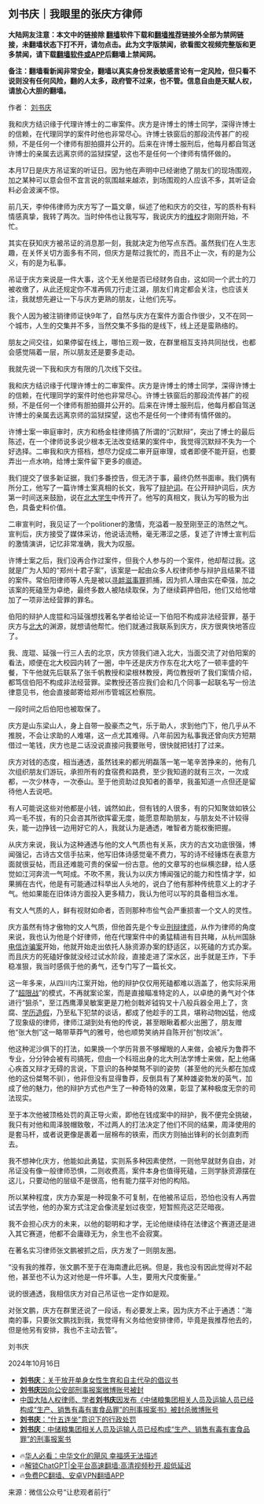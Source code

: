  <!-- 面包屑导航 --> <h2>刘书庆｜我眼里的张庆方律师</h2> <p class="notice"><b>大陆网友注意：本文中的链接除 <a href="https://github.com/bannedbook/fanqiang" >翻墙</a>软件下载和<a href="https://github.com/killgcd/justmysocks/blob/master/README.md">翻墙推荐</a>链接外全部为禁网链接，未翻墙状态下打不开，请勿点击。此为文字版禁闻，欲看图文视频完整版和更多禁闻，请下载<a href="https://github.com/bannedbook/fanqiang">翻墙软件或APP</a>后翻墙上禁闻网。</p><p>备注：翻墙看新闻非常安全，翻墙以真实身份发表敏感言论有一定风险，但只看不说则没有任何风险，翻的人太多，政府管不过来，也不管。信息自由是天赋人权，请放心大胆的翻墙。</b></p>  <div class="entry"> <p>作者： <a href="https://www.bannedbook.org/bnews/tag/%e5%88%98%e4%b9%a6%e5%ba%86/" class="st_tag internal_tag" rel="tag" title="标签 刘书庆 下的日志">刘书庆</a></p> <p id="summary">我和庆方结识缘于代理许博士的二审案件。庆方是许博士的博士同学，深得许博士的信赖，在代理同学的案件时他也非常尽心。许博士铁窗后的那段流传甚广的视频，不是任何一个律师有胆拍摄并公开的。后来在许博士服刑后，他每月都自驾送许博士的亲属去远离京师的监狱探望，这也不是任何一个律师有情怀做的。</p> <p id="conimg">本月17日是庆方吊证案的听证日。因为他在声明中已经谢绝了朋友们的现场围观，加之某种可以意会但不宜言说的氛围越来越浓，到场围观的人应该不多，其听证会料必会波澜不惊。</p> <p>前几天，李仲伟律师为庆方写了一篇文章，纵述了他和庆方的交往，写的质朴有料情感真挚，我转了两次。当时仲伟也让我写写，我说庆方的<span class='wp_keywordlink_affiliate'><a href="https://www.bannedbook.org/bnews/weiquan/" title="维权" target="_blank">维权</a></span>才刚刚开始，不忙。</p> <p>其实在获知庆方被吊证的消息那一刻，我就决定为他写点东西。虽然我们在人生志趣，在关怀关切方面多有不同，但庆方是帮过我忙的，而且不止一次，有的是为公义，有的是为私事。</p> <p>吊证于庆方来说是一件大事，这个无关他是否已经财务自由，这如同一个武士的刀被收缴了，从此还规定你不准再佩刀行走江湖，朋友们肯定都会关注，也应该关注，我就想先避让一下与庆方更熟的朋友，让他们先写。</p> <p>我个人因为被注销律师证快9年了，自然与庆方在案件方面合作很少，又不在同一个城市，人生的交集并不多，当然交集不多指的是线下，线上还是蛮熟络的。</p> <p>朋友之间交往，如果停留在线上，哪怕三观一致，在群里相互支持共同挞伐，也都会感觉隔着一层，所以朋友还是要多走动。</p> <p>我就先说一下我和庆方有限的几次线下交往。</p>  <p>我和庆方结识缘于代理许博士的二审案件。庆方是许博士的博士同学，深得许博士的信赖，在代理同学的案件时他也非常尽心。许博士铁窗后的那段流传甚广的视频，不是任何一个律师有胆拍摄并公开的。后来在许博士服刑后，他每月都自驾送许博士的亲属去远离京师的监狱探望，这也不是任何一个律师有情怀做的。</p> <p>许博士案一审庭审时，庆方和杨金柱律师搞了所谓的“沉默辩”，突出了博士的最后陈述，在一个律师说多说少根本无法改变结果的案件中，我觉得沉默辩不失为一个好选择。二审我和庆方搭档，想尽力促成二审开庭审理，或者即便不能开庭，也要弄出一点水响，给博士案件留下更多的痕迹。</p> <p>我们提交了很多新证据，我们多番控告，但无济于事，最终仍然书面审。我们俩有所分工，他写了一篇许博士案真相的长文，我写了<a href="https://www.bannedbook.org/bnews/tag/%E8%BE%A9%E6%8A%A4%E8%AF%8D/" class="st_tag internal_tag" rel="tag" title="标签 辩护词 下的日志">辩护词</a>。在公开辩护词后，庆方第一时间送来鼓励，说在<a href="https://www.bannedbook.org/bnews/tag/%E5%8C%97%E5%A4%A7%E5%AD%A6%E7%94%9F/" class="st_tag internal_tag" rel="tag" title="标签 北大学生 下的日志">北大学生</a>中传开了。他写的真相文，我认为写的极为出色，具备史料价值。</p> <p>二审宣判时，我见证了一个politioner的激情，充溢着一股至刚至正的浩然之气。宣判后，庆方接受了媒体采访，他说话流畅，毫无滞涩之感，复述了许博士宣判后的激情演讲，记忆非常准确，我大为叹服。</p> <p>许博士案之后，我们没再合作过案件，但我个人参与的一个案件，他却帮过我。这就是广为人知的“郑州十君子案”，该案是一起由众多人权律师参与辩护且结果不错的案件。常伯阳律师等人先是被以<a href="https://www.bannedbook.org/bnews/tag/%E5%AF%BB%E8%A1%85%E6%BB%8B%E4%BA%8B%E7%BD%AA/" class="st_tag internal_tag" rel="tag" title="标签 寻衅滋事罪 下的日志">寻衅滋事罪</a>抓捕，因为抓人理由实在牵强，加之该案的死磕至为卓绝，最终多数人被陆续取保，为了继续羁押伯阳，他们又给他增加了一项非法经营罪的罪名。</p> <p>伯阳的辩护人庞锟和冯延强想找著名学者给论证一下伯阳不构成非法经营罪，基于庆方与<a href="https://www.bannedbook.org/bnews/tag/%E5%8C%97%E5%A4%A7/" class="st_tag internal_tag" rel="tag" title="标签 北大 下的日志">北大</a>的渊源，就想请他帮忙。他们就通过我联系到庆方，庆方很爽快地答应了。</p> <p>我、庞琨、延强一行三人去的北京，庆方领我们进入北大，当面交流了对伯阳案的看法，顺便在北大校园内转了一圈，中午还是庆方作东在北大吃了一顿丰盛的午餐，下午他就先后联系了张千帆教授和梁根林教授，两位教授听了我们案情介绍，都笃信伯阳不构成非法经营罪。梁教授还答应我们会和几个同事一起联名写一份法律意见书，他会直接邮寄给郑州市管城区检察院。</p> <p>一段时间之后伯阳也被取保了。</p> <p>庆方是山东梁山人，身上自带一股豪杰之气，乐于助人，求到他门下，他几乎从不推脱，不会让求助的人难堪，这一点尤其难得。八年前因为私事我还曾向庆方短期借过一笔钱，庆方也是二话没说直接问我要账号，很快就把钱打了过来。</p>  <p>庆方对钱的态度，相当通透，虽然钱来的都光明磊落一笔一笔辛苦挣来的，他有几次组织朋友们游玩，承担所有的食宿费和路费，至少我知道的就有三次，一次成都，一次少林寺，一次泰山。至于他资助过良知者的善举，我虽知道一点但还是留待他人去说吧。</p> <p>有人可能说这些对他都是小钱，诚然如此，但有钱的人很多，有的只知聚敛如铁公鸡一毛不拔，有的只会咨其所欲挥霍无度，能愿意帮助朋友，与朋友处不计较得失，能一边挣钱一边用好它的人，我就认为是通透，唯智者方能权衡把握。</p> <p>从庆方来说，我认为这种通透与他的文人气质也有关系，庆方的古文功底很强，博闻强记，古诗古文信手拈来，他写旧体诗感觉毫不费力，写的诗不经锤炼在表意方面就很妥帖，而且还难能可贵的保留一份古意。他的文章写的也纵横恣肆，给人感觉如江河奔流一气呵成。不吹不黑，我认为以庆方博闻强记的能力和性情才学，如果搁在古代，他是有可能通过科举出人头地的，说白了他有那种传统意义上的才子气。他如果能在旧体诗方面投入更多精力，我认为他可以写的具备相当水准。</p> <p>有文人气质的人，鲜有视财如命者，否则那种市侩气会严重损害一个文人的灵性。</p> <p>庆方虽然有恃才傲物的文人气质，但他首先是个专业<a href="https://www.bannedbook.org/bnews/tag/%E5%88%91%E8%BE%A9%E5%BE%8B%E5%B8%88/" class="st_tag internal_tag" rel="tag" title="标签 刑辩律师 下的日志">刑辩律师</a>，从作为律师的角度来说，我也认为他是个好律师，他在代理案件中的勇猛精进有目共睹，从杭州国脉<a href="https://www.bannedbook.org/bnews/tag/%E7%94%B5%E4%BF%A1%E8%AF%88%E9%AA%97%E6%A1%88/" class="st_tag internal_tag" rel="tag" title="标签 电信诈骗案 下的日志">电信诈骗案</a>开始，他就开始走出依托人脉资源办案的舒适区，以死磕的方式办案。而且庆方的死磕好像就没经过试水阶段，直接走进了深水区，出手就是王炸，下手稳准狠，我当时感佩于他的勇气，还专门写了一篇长文。</p> <p>这一年多来，从四川内江案开始，他的辩护仅仅用死磕都难以涵盖了，他实际采用了“<a href="https://www.bannedbook.org/bnews/tag/%E8%B6%85%E9%99%90%E6%88%98/" class="st_tag internal_tag" rel="tag" title="标签 超限战 下的日志">超限战</a>”的模式，不再就案论案，而是直接瞄准特定的人，以卓绝的勇气对个体进行“狙杀”，至江西鹰潭吴敏案更是刀枪剑戟斧钺钩叉十八般兵器全用上了，贪腐、<a href="https://www.bannedbook.org/bnews/tag/%E5%AD%A6%E5%8E%86%E9%80%A0%E5%81%87/" class="st_tag internal_tag" rel="tag" title="标签 学历造假 下的日志">学历造假</a>，乃至私下犯禁的谈话，都成了他趁手的工具，堪称动物凶猛，他成了现象级的律师，律师江湖到处有他的传说，甚至眼瞅着都火出圈了，朋友赠他“张大刨”这一略带草莽气的雅号，他也顺势笑纳并自陈开创“刨坟派”。</p> <p>他这种泥沙俱下的打法，如果换一个学历背景不够耀眼的人来做，会被斥为鲁莽不专业，分分钟会被有司搞死，但由一个科班出身的北大刑法学博士来做，配上他痛心疾首又辩才无碍的言说，下意识的各种桀骜不驯的姿势（甚至他的光头都在加成他的这份桀骜不驯），他非但没有显得鲁莽，反倒具有了某种雄姿勃发的英气，加成了他的魅力，他的辩护方式也产生了一种奇特的效果，彰显了某种极度无奈的司法现实。</p> <p>至于本次他被顶格处罚的真正导火索，即他在钱成案中的辩护，我不便完全挑破，我只有对他和周泽脱帽致敬，不过两人的打法决定了他们不同的结果，周泽使用的是套马杆，或者说更像是裹着一层棉布的铁索，而庆方则抽出锋利的长剑直刺而去。</p> <p>我不想神化庆方，他能如此勇猛，实则系多种因素使然，一则他早就财务自由，对吊证没有像一般律师恐惧，二则收费高，案件本身也值得死磕，三则学脉资源摆在这儿，只要动他的层级不是很高，他有能力摆平对他的构陷。</p>  <p>所以某种程度，庆方办案是一种现象不可复制，在他被吊证后，恐怕也没有人再尝试去学他，他的办案方式注定会像流星划过夜空，短暂照亮这茫茫暗夜。</p> <p>我不会担心庆方的未来，以他的聪明和才学，无论他继续待在法律这个赛道还是进入其它赛道，他都不会庸碌无为，余生也不会寂寞。</p> <p>在著名实习律师张文鹏被抓之后，庆方发了一则朋友圈。</p> <p>“没有我的推荐，张文鹏不至于在海南遭此厄祸。但是，我也没有因此觉得对不起他，甚至也不认为这对他是一件坏事。人生，要用大尺度衡量。”</p> <p>说的很通透，我相信庆方对自己吊证也一定作如是观。</p> <p>对张文鹏，庆方在群里还说了一段话，有必要发上来，因为庆方不止于通透：“海南的事，只要张文鹏找到我，我觉得有义务给他安排律师，毕竟是我推荐他去的，但是他另有安排，我也不主动去管”。</p> <p>刘书庆</p> <p>2024年10月16日</p> <!--<div id="taboola-mid-1"></div>--><ul class='op-related-articles' title='相关阅读'> <li><a href='https://www.bannedbook.org/bnews/baitai/20240904/2083510.html' target='_blank'><b>刘书庆</b>：关于放开单身女性生育和自主代孕的倡议书</a></li> <li><a href='https://www.bannedbook.org/bnews/renquan/20240725/2066751.html' target='_blank'><b>刘书庆</b>因向公安部刑事报案微博账号被封</a></li> <li><a href='https://www.bannedbook.org/bnews/weiquan/20240723/2065731.html' target='_blank'>中国大陆人权律师&#12289;学者<b>刘书庆</b>因发布&#12298;中储粮集团相关人员及运输人员已经构成&#8220;生产&#12289;销售有毒有害食品罪&#8221;的刑事报案书&#12299;被封杀微博账号</a></li> <li><a href='https://www.bannedbook.org/bnews/comments/20240711/2060707.html' target='_blank'><b>刘书庆</b>：“什五连坐”意识下的行政处罚</a></li> <li><a href='https://www.bannedbook.org/bnews/weiquan/20240710/2060251.html' target='_blank'><b>刘书庆</b>&#65306;中储粮集团相关人员及运输人员已经构成&#8220;生产&#12289;销售有毒有害食品罪&#8221;的刑事报案书</a></li> </ul> <ul class="texttj"> <!--<li>🔥<a href="https://www.bannedbook.org/bnews/ssgc/20230219/1850782.html" target="_blank">法国犹太老板：神告诉我们，只有一位中国人能救人类</a></li>--> <li>🔥<a href="https://www.bannedbook.org/bnews/comments/20220220/1694796.html" target="_blank">华人必看：中华文化的飓风 幸福感无法描述</a></li> <li>🔥<a href="https://github.com/bannedbook/fanqiang/wiki/V2ray%E6%9C%BA%E5%9C%BA" target="_blank">解锁ChatGPT|全平台高速翻墙:高清视频秒开,超低延迟</a></li> <li>🔥<a href="https://github.com/bannedbook/fanqiang/wiki/%E7%A6%81%E9%97%BB%E7%BD%91%E5%AE%89%E5%8D%93%E7%BF%BB%E5%A2%99%E6%96%B0%E9%97%BBAPP" target="_blank">免费PC翻墙、安卓VPN翻墙APP</a></li> </ul><p class="src-info">来源：微信公众号“让悲观者前行” </p> <a name='sharetosocial'></a> <div style="margin-bottom:5px;padding-bottom:5px;clear:both"> <div id="archive-pix-1" class="banner-ads"> <!-- AuctionX Display platform tag START --> <div id="27602x728x90x621x_ADSLOT1" clicktrack="%%CLICK_URL_ESC%%"></div>  <!-- AuctionX Display platform tag END --> </div> <div id="archive-pix-2" class="banner-ads"> <!-- AuctionX Display platform tag START --> <div id="27556x300x250x621x_ADSLOT1" clicktrack="%%CLICK_URL_ESC%%" style="margin:0 auto;text-align:center"></div>  <!-- AuctionX Display platform tag END --> </div> </div>  <div id="archive-pix-1" class="banner-ads"> <!-- AuctionX Display platform tag START --> <div id="27603x728x90x621x_ADSLOT1" clicktrack="%%CLICK_URL_ESC%%"></div>  <!-- AuctionX Display platform tag END --> </div> </div><!--END ENTRY--> 